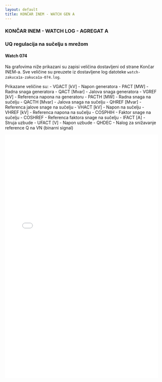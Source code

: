 ```yaml
---
layout: default
title: KONČAR INEM - WATCH GEN A
---
```


### KONČAR INEM - WATCH LOG - AGREGAT A 

### UQ regulacija na sučelju s mrežom

#### Watch 074

Na grafovima niže prikazani su zapisi veličina dostavljeni od strane Končar INEM-a. 
Sve veličine su preuzete iz dostavljene log datoteke `watch-zakuca1a-zakuca1a-074.log`.
                               
Prikazane veličine su:
    - VGACT [kV] - Napon generatora
    - PACT [MW] - Radna snaga generatora
    - QACT [Mvar] - Jalova snaga generatora
    - VGREF [kV] - Referenca napona na generatoru
    - PACTH [MW] - Radna snaga na sučelju
    - QACTH [Mvar] - Jalova snaga na sučelju
    - QHREF [Mvar] - Referenca jalove snage na sučelju
    - VHACT [kV] - Napon na sučelju
    - VHREF [kV] - Referenca napona na sučelju
    - COSPHIH - Faktor snage na sučelju
    - COSHREF - Referenca faktora snage na sučelju
    - IFACT [A] - Struja uzbude
    - UFACT [V] - Napon uzbude
    - QHDEC - Nalog za snižavanje reference Q na VN (binarni signal)

<div class="wide-graph">
    <iframe src="{{ site.baseurl }}/watch-htmls-a/Watch_ZAKUCA1A-ZAKUCA1A_074.html" width="100%" height="800px" frameborder="0"></iframe>
</div>
